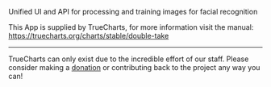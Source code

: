Unified UI and API for processing and training images for facial recognition

This App is supplied by TrueCharts, for more information visit the manual: https://truecharts.org/charts/stable/double-take

---

TrueCharts can only exist due to the incredible effort of our staff.
Please consider making a [donation](https://truecharts.org/docs/about/sponsor) or contributing back to the project any way you can!
